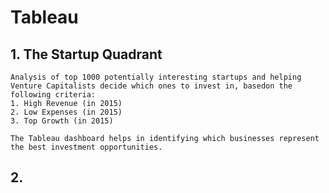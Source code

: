 # Tableau

## 1. The Startup Quadrant
    Analysis of top 1000 potentially interesting startups and helping Venture Capitalists decide which ones to invest in, basedon the following criteria:
    1. High Revenue (in 2015)
    2. Low Expenses (in 2015)
    3. Top Growth (in 2015)
  
    The Tableau dashboard helps in identifying which businesses represent the best investment opportunities.
    
## 2. 

